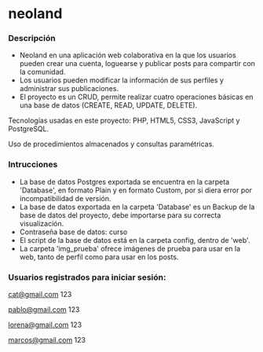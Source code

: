 # neoland

### Descripción

- Neoland en una aplicación web colaborativa en la que los usuarios pueden crear una cuenta, loguearse y publicar posts para compartir con la comunidad.
- Los usuarios pueden modificar la información de sus perfiles y administrar sus publicaciones.
- El proyecto es un CRUD, permite realizar cuatro operaciones básicas en una base de datos (CREATE, READ, UPDATE, DELETE).

Tecnologías usadas en este proyecto: PHP, HTML5, CSS3, JavaScript y PostgreSQL.

Uso de procedimientos almacenados y consultas paramétricas.

### Intrucciones

- La base de datos Postgres exportada se encuentra en la carpeta 'Database', en formato Plain y en formato Custom, por si diera error por incompatibilidad de versión.
- La base de datos exportada en la carpeta 'Database' es un Backup de la base de datos del proyecto, debe importarse para su correcta visualización.
- Contraseña base de datos: curso
- El script de la base de datos está en la carpeta config, dentro de 'web'.
- La carpeta 'img_prueba' ofrece imágenes de prueba para usar en la web, tanto de perfil como para usar en los posts.

### Usuarios registrados para iniciar sesión:

cat@gmail.com
123

pablo@gmail.com
123

lorena@gmail.com
123

marcos@gmail.com
123
